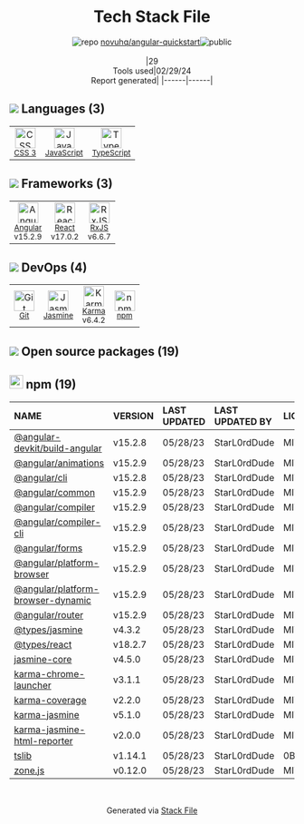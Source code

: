 <!--
&lt;--- Readme.md Snippet without images Start ---&gt;
## Tech Stack
novuhq/angular-quickstart is built on the following main stack:

- [JavaScript](https://developer.mozilla.org/en-US/docs/Web/JavaScript) – Languages
- [TypeScript](http://www.typescriptlang.org) – Languages
- [Angular](https://angular.io) – Javascript MVC Frameworks
- [React](https://reactjs.org/) – Javascript UI Libraries
- [RxJS](http://reactivex.io/rxjs/) – Concurrency Frameworks
- [Jasmine](http://jasmine.github.io/) – Javascript Testing Framework
- [Karma](http://karma-runner.github.io/) – Browser Testing

Full tech stack [here](/techstack.md)

&lt;--- Readme.md Snippet without images End ---&gt;

&lt;--- Readme.md Snippet with images Start ---&gt;
## Tech Stack
novuhq/angular-quickstart is built on the following main stack:

- <img width='25' height='25' src='https://img.stackshare.io/service/1209/javascript.jpeg' alt='JavaScript'/> [JavaScript](https://developer.mozilla.org/en-US/docs/Web/JavaScript) – Languages
- <img width='25' height='25' src='https://img.stackshare.io/service/1612/bynNY5dJ.jpg' alt='TypeScript'/> [TypeScript](http://www.typescriptlang.org) – Languages
- <img width='25' height='25' src='https://img.stackshare.io/service/3745/cb8U-gL6_400x400.jpg' alt='Angular'/> [Angular](https://angular.io) – Javascript MVC Frameworks
- <img width='25' height='25' src='https://img.stackshare.io/service/1020/OYIaJ1KK.png' alt='React'/> [React](https://reactjs.org/) – Javascript UI Libraries
- <img width='25' height='25' src='https://img.stackshare.io/service/1796/984368.png' alt='RxJS'/> [RxJS](http://reactivex.io/rxjs/) – Concurrency Frameworks
- <img width='25' height='25' src='https://img.stackshare.io/service/831/7c0b595409af531b9cdeb07f8c513e8b.png' alt='Jasmine'/> [Jasmine](http://jasmine.github.io/) – Javascript Testing Framework
- <img width='25' height='25' src='https://img.stackshare.io/service/1420/TidYGd6a.png' alt='Karma'/> [Karma](http://karma-runner.github.io/) – Browser Testing

Full tech stack [here](/techstack.md)

&lt;--- Readme.md Snippet with images End ---&gt;
-->
<div align="center">

# Tech Stack File
![](https://img.stackshare.io/repo.svg "repo") [novuhq/angular-quickstart](https://github.com/novuhq/angular-quickstart)![](https://img.stackshare.io/public_badge.svg "public")
<br/><br/>
|29<br/>Tools used|02/29/24 <br/>Report generated|
|------|------|
</div>

## <img src='https://img.stackshare.io/languages.svg'/> Languages (3)
<table><tr>
  <td align='center'>
  <img width='36' height='36' src='https://img.stackshare.io/service/6727/css.png' alt='CSS 3'>
  <br>
  <sub><a href="https://developer.mozilla.org/en-US/docs/Web/CSS/CSS3">CSS 3</a></sub>
  <br>
  <sub></sub>
</td>

<td align='center'>
  <img width='36' height='36' src='https://img.stackshare.io/service/1209/javascript.jpeg' alt='JavaScript'>
  <br>
  <sub><a href="https://developer.mozilla.org/en-US/docs/Web/JavaScript">JavaScript</a></sub>
  <br>
  <sub></sub>
</td>

<td align='center'>
  <img width='36' height='36' src='https://img.stackshare.io/service/1612/bynNY5dJ.jpg' alt='TypeScript'>
  <br>
  <sub><a href="http://www.typescriptlang.org">TypeScript</a></sub>
  <br>
  <sub></sub>
</td>

</tr>
</table>

## <img src='https://img.stackshare.io/frameworks.svg'/> Frameworks (3)
<table><tr>
  <td align='center'>
  <img width='36' height='36' src='https://img.stackshare.io/service/3745/cb8U-gL6_400x400.jpg' alt='Angular'>
  <br>
  <sub><a href="https://angular.io">Angular</a></sub>
  <br>
  <sub>v15.2.9</sub>
</td>

<td align='center'>
  <img width='36' height='36' src='https://img.stackshare.io/service/1020/OYIaJ1KK.png' alt='React'>
  <br>
  <sub><a href="https://reactjs.org/">React</a></sub>
  <br>
  <sub>v17.0.2</sub>
</td>

<td align='center'>
  <img width='36' height='36' src='https://img.stackshare.io/service/1796/984368.png' alt='RxJS'>
  <br>
  <sub><a href="http://reactivex.io/rxjs/">RxJS</a></sub>
  <br>
  <sub>v6.6.7</sub>
</td>

</tr>
</table>

## <img src='https://img.stackshare.io/devops.svg'/> DevOps (4)
<table><tr>
  <td align='center'>
  <img width='36' height='36' src='https://img.stackshare.io/service/1046/git.png' alt='Git'>
  <br>
  <sub><a href="http://git-scm.com/">Git</a></sub>
  <br>
  <sub></sub>
</td>

<td align='center'>
  <img width='36' height='36' src='https://img.stackshare.io/service/831/7c0b595409af531b9cdeb07f8c513e8b.png' alt='Jasmine'>
  <br>
  <sub><a href="http://jasmine.github.io/">Jasmine</a></sub>
  <br>
  <sub></sub>
</td>

<td align='center'>
  <img width='36' height='36' src='https://img.stackshare.io/service/1420/TidYGd6a.png' alt='Karma'>
  <br>
  <sub><a href="http://karma-runner.github.io/">Karma</a></sub>
  <br>
  <sub>v6.4.2</sub>
</td>

<td align='center'>
  <img width='36' height='36' src='https://img.stackshare.io/service/1120/lejvzrnlpb308aftn31u.png' alt='npm'>
  <br>
  <sub><a href="https://www.npmjs.com/">npm</a></sub>
  <br>
  <sub></sub>
</td>

</tr>
</table>


## <img src='https://img.stackshare.io/group.svg' /> Open source packages (19)</h2>

## <img width='24' height='24' src='https://img.stackshare.io/service/1120/lejvzrnlpb308aftn31u.png'/> npm (19)

|NAME|VERSION|LAST UPDATED|LAST UPDATED BY|LICENSE|VULNERABILITIES|
|:------|:------|:------|:------|:------|:------|
|[@angular-devkit/build-angular](https://www.npmjs.com/@angular-devkit/build-angular)|v15.2.8|05/28/23|StarL0rdDude |MIT|N/A|
|[@angular/animations](https://www.npmjs.com/@angular/animations)|v15.2.9|05/28/23|StarL0rdDude |MIT|N/A|
|[@angular/cli](https://www.npmjs.com/@angular/cli)|v15.2.8|05/28/23|StarL0rdDude |MIT|N/A|
|[@angular/common](https://www.npmjs.com/@angular/common)|v15.2.9|05/28/23|StarL0rdDude |MIT|N/A|
|[@angular/compiler](https://www.npmjs.com/@angular/compiler)|v15.2.9|05/28/23|StarL0rdDude |MIT|N/A|
|[@angular/compiler-cli](https://www.npmjs.com/@angular/compiler-cli)|v15.2.9|05/28/23|StarL0rdDude |MIT|N/A|
|[@angular/forms](https://www.npmjs.com/@angular/forms)|v15.2.9|05/28/23|StarL0rdDude |MIT|N/A|
|[@angular/platform-browser](https://www.npmjs.com/@angular/platform-browser)|v15.2.9|05/28/23|StarL0rdDude |MIT|N/A|
|[@angular/platform-browser-dynamic](https://www.npmjs.com/@angular/platform-browser-dynamic)|v15.2.9|05/28/23|StarL0rdDude |MIT|N/A|
|[@angular/router](https://www.npmjs.com/@angular/router)|v15.2.9|05/28/23|StarL0rdDude |MIT|N/A|
|[@types/jasmine](https://www.npmjs.com/@types/jasmine)|v4.3.2|05/28/23|StarL0rdDude |MIT|N/A|
|[@types/react](https://www.npmjs.com/@types/react)|v18.2.7|05/28/23|StarL0rdDude |MIT|N/A|
|[jasmine-core](https://www.npmjs.com/jasmine-core)|v4.5.0|05/28/23|StarL0rdDude |MIT|N/A|
|[karma-chrome-launcher](https://www.npmjs.com/karma-chrome-launcher)|v3.1.1|05/28/23|StarL0rdDude |MIT|N/A|
|[karma-coverage](https://www.npmjs.com/karma-coverage)|v2.2.0|05/28/23|StarL0rdDude |MIT|N/A|
|[karma-jasmine](https://www.npmjs.com/karma-jasmine)|v5.1.0|05/28/23|StarL0rdDude |MIT|N/A|
|[karma-jasmine-html-reporter](https://www.npmjs.com/karma-jasmine-html-reporter)|v2.0.0|05/28/23|StarL0rdDude |MIT|N/A|
|[tslib](https://www.npmjs.com/tslib)|v1.14.1|05/28/23|StarL0rdDude |0BSD|N/A|
|[zone.js](https://www.npmjs.com/zone.js)|v0.12.0|05/28/23|StarL0rdDude |MIT|N/A|

<br/>
<div align='center'>

Generated via [Stack File](https://github.com/marketplace/stack-file)

